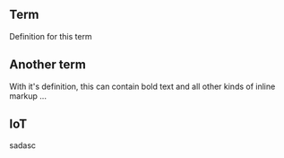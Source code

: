 ## Term
Definition for this term 

## Another term
With it's definition, this can contain bold text and all other kinds of inline markup ...

## IoT
sadasc
